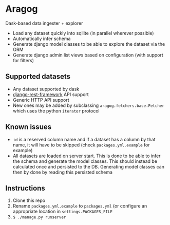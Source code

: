 # Aragog
 Dask-based data ingester + explorer
 * Load any dataset quickly into sqllite (in parallel wherever possible)
 * Automatically infer schema
 * Generate django model classes to be able to explore the dataset via the ORM
 * Generate django admin list views based on configuration (with support for filters)


## Supported datasets
* Any dataset supported by dask
* [django-rest-framework](https://github.com/encode/django-rest-framework) API support
* Generic HTTP API support
* New ones may be added by subclassing `aragog.fetchers.base.Fetcher` which uses the python `iterator` protocol


## Known issues
* `id` is a reserved column name and if a dataset has a column by that name, it will have to be skipped (check `packages.yml.example` for example)
* All datasets are loaded on server start. This is done to be able to infer the schema and generate the model classes. This should instead be calculated once and persisted to the DB. Generating model classes can then by done by reading this persisted schema


## Instructions
1) Clone this repo
2) Rename `packages.yml.example` to `packages.yml` (or configure an appropriate location in `settings.PACKAGES_FILE`
3) `$ ./manage.py runserver`